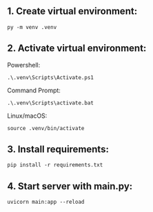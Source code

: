 ## 1. Create virtual environment:
```
py -m venv .venv
```

## 2. Activate virtual environment:
Powershell:
```
.\.venv\Scripts\Activate.ps1
```

Command Prompt:
```
.\.venv\Scripts\activate.bat
```

Linux/macOS:
```
source .venv/bin/activate
```

## 3. Install requirements:
```
pip install -r requirements.txt
```

## 4. Start server with main.py:
```
uvicorn main:app --reload
```
